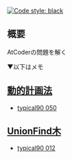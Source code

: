 [![Code style: black](https://img.shields.io/badge/code%20style-black-000000.svg)](https://github.com/psf/black)

## 概要

AtCoderの問題を解く

▼以下はメモ

## [動的計画法](Library/DP/README.md)

- [typical90 050](typical90/050_StairJump.py)
## [UnionFind木](Library/UnionFind/README.md)

- [typical90 012](typical90/012_RedPainting.py)